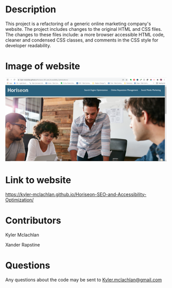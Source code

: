 # Description

This project is a refactoring of a generic online marketing company's website. The project includes changes to the original HTML and CSS files. The changes to these files include: a more browser accessible HTML code, cleaner and condensed CSS classes, and comments in the CSS style for developer readability.  

# Image of website
![plot](./assets/images/Capture_of_website.PNG)

# Link to website

https://kyler-mclachlan.github.io/Horiseon-SEO-and-Accessibility-Optimization/

# Contributors 
Kyler Mclachlan 

Xander Rapstine 

# Questions 

Any questions about the code may be sent to Kyler.mclachlan@gmail.com
